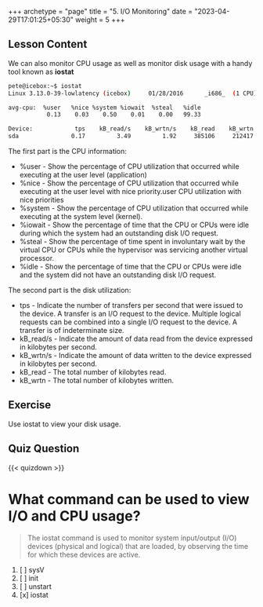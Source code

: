 +++
archetype = "page"
title = "5. I/O Monitoring"
date = "2023-04-29T17:01:25+05:30"
weight = 5
+++

## Lesson Content

We can also monitor CPU usage as well as monitor disk usage with a handy tool known as **iostat**

```bash
pete@icebox:~$ iostat
Linux 3.13.0-39-lowlatency (icebox)     01/28/2016      _i686_  (1 CPU)

avg-cpu:  %user   %nice %system %iowait  %steal   %idle
           0.13    0.03    0.50    0.01    0.00   99.33

Device:            tps    kB_read/s    kB_wrtn/s    kB_read    kB_wrtn
sda               0.17         3.49         1.92     385106     212417

```


The first part is the CPU information:

* %user - Show the percentage of CPU utilization that occurred while executing at the user level (application)
* %nice - Show the percentage of CPU utilization that occurred while executing at the user level with nice priority.user CPU utilization with nice priorities
* %system - Show the percentage of CPU utilization that occurred while executing at the system level (kernel).
* %iowait - Show the percentage of time that the CPU or CPUs were idle during which the system had an outstanding disk I/O request.
* %steal - Show the percentage of time spent in involuntary wait by the virtual CPU or CPUs while the hypervisor was servicing another virtual processor.
* %idle - Show the percentage of time that the CPU or CPUs were idle and the system did not have an outstanding disk I/O request.



The second part is the disk utilization:

* tps - Indicate the number of transfers per second that were issued to the device. A transfer is an I/O request to the device. Multiple logical requests can be combined into a single I/O request to the device. A transfer is of indeterminate size.
* kB_read/s - Indicate the amount of data read from the device expressed in kilobytes per second.
* kB_wrtn/s - Indicate the amount of data written to the device expressed in kilobytes per second.
* kB_read - The total number of kilobytes read.
* kB_wrtn - The total number of kilobytes written.


## Exercise

Use iostat to view your disk usage.

## Quiz Question

{{< quizdown >}}

# What command can be used to view I/O and CPU usage?

> The iostat command is used to monitor system input/output (I/O) devices (physical and logical) that are loaded, by observing the time for which these devices are active.

1. [ ] sysV
2. [ ] init
3. [ ] unstart
4. [x] iostat